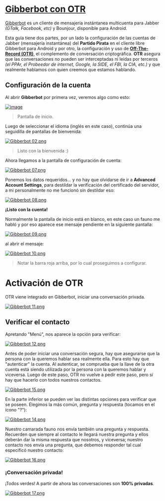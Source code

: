 # [Gibberbot con OTR](http://wiki.partidopirata.com.ar/Gibberbot\_con\_OTR)

[Gibberbot](https://guardianproject.info/apps/gibber/) es un cliente de mensajería instántanea multicuenta para 
Jabber _(GTalk, Facebook, etc)_ y Bounjour, disponible para Android. 

Esta guía tiene dos partes, por un lado la configuración de las cuentas de Jabber (mensajería instantánea) del 
**Partido Pirata** en el cliente libre Gibberbot para Android y por otro, la configuración y uso de 
[**Off-The-Record (OTR)**](#activacin-de-otr), el complemento de conversación criptográfica. **OTR** asegura que las 
conversaciones no pueden ser interceptadas ni leídas por terceros _(el PPAr, el Probeedor de internet, Google, la SIDE, el FBI, la CIA, etc.)_ y que realmente hablamos con quien creemos que estamos hablando.

## Configuración de la cuenta

Al abrir **Gibberbot** por primera vez, veremos algo como esto:

[![image](img/337px-Gibberbot_01.png)](http://wiki.partidopirata.com.ar/Archivo:Gibberbot_01.png)

> Pantalla de inicio.

Luego de seleccionar el idioma (inglés en este caso), continúa una seguidilla de pantallas de bienvenida:

[![Gibberbot 02.png](img/337px-Gibberbot_02.png)](http://wiki.partidopirata.com.ar/Archivo:Gibberbot_02.png)

> Listo con la bienvenida :) 

Ahora llegamos a la pantalla de configuración de cuenta:

[![Gibberbot 07.png](img/337px-Gibberbot_07.png)](http://wiki.partidopirata.com.ar/Archivo:Gibberbot_07.png)

Ponemos los datos requeridos... y no hay que olvidarse de ir a **Advanced Account Settings**, para destildar la verificación del certificado del servidor, a mi personalmente no me funcionó sin destildar eso:

[![Gibberbot 08.png](img/337px-Gibberbot_08.png)](http://wiki.partidopirata.com.ar/Archivo:Gibberbot_08.png)

**¡Listo con la cuenta!**

Normalmente la pantalla de inicio está en blanco, en este caso un fauno me habló y por eso aparece ese mensaje 
pendiente en la siguiente pantalla:

[![Gibberbot 09.png](img/337px-Gibberbot_09.png)](http://wiki.partidopirata.com.ar/Archivo:Gibberbot_09.png)

al abrir el mensaje:

[![Gibberbot 10.png](img/337px-Gibberbot_10.png)](http://wiki.partidopirata.com.ar/Archivo:Gibberbot_10.png)

> Notar la barra roja arriba, por lo cual proseguimos a configurar.

# Activación de OTR

OTR viene integrado en Gibberbot, iniciar una conversación privada.

[![Gibberbot 11.png](img/337px-Gibberbot_11.png)](http://wiki.partidopirata.com.ar/Archivo:Gibberbot_11.png)

## Verificar el contacto

Apretando "Menú", nos aparece la opción para verificar:

[![Gibberbot 12.png](img/337px-Gibberbot_12.png)](http://wiki.partidopirata.com.ar/Archivo:Gibberbot_12.png)

Antes de poder iniciar una conversación segura, hay que asegurarse que la persona con la queremos hablar sea 
realmente ella. Para esto hay que "autenticar" la cuenta. Al autenticar, se comprueba que la llave de la otra cuenta 
está siendo utilizada por la persona con la queremos hablar y viceversa. Luego de este paso, OTR no vuelve a pedir 
este paso, pero sí hay que hacerlo con todos nuestros contactos.

[![Gibberbot 15.png](img/337px-Gibberbot_15.png)](http://wiki.partidopirata.com.ar/Archivo:Gibberbot_15.png)

En la parte inferior se pueden ver las distintas opciones para verificar que se poseen. Elegimos la más común, 
pregunta y respuesta (tocamos en el ícono "?"):

[![Gibberbot 14.png](img/337px-Gibberbot_14.png)](http://wiki.partidopirata.com.ar/Archivo:Gibberbot_14.png) 

Nuestro camarada fauno nos envía también una pregunta y respuesta. Recuerden que siempre al contacto le llegará 
nuestra pregunta y ellos deberán dar la misma respuesta que nosotros, y viceversa; nuestro contacto nos envía una 
pregunta, que debemos responder tal cual especificó nuestro contacto:

[![Gibberbot 16.png](img/337px-Gibberbot_16.png)](http://wiki.partidopirata.com.ar/Archivo:Gibberbot_16.png)

### ¡Conversación privada!

¡Todos verdes! A partir de ahora las conversaciones son **100% privadas**.

[![Gibberbot 17.png](img/337px-Gibberbot_17.png)](http://wiki.partidopirata.com.ar/Archivo:Gibberbot_17.png)

